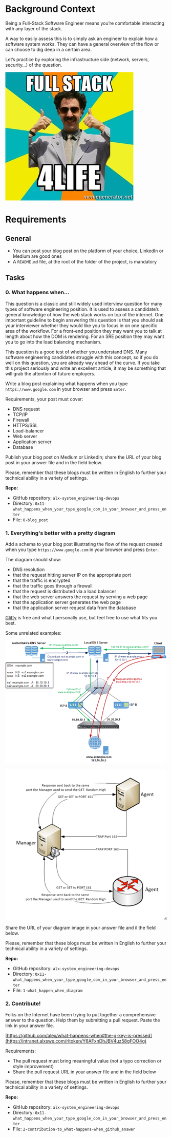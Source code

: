 # Background Context
Being a Full-Stack Software Engineer means you’re comfortable interacting with any layer of the stack.

A way to easily assess this is to simply ask an engineer to explain how a software system works. They can have a general overview of the flow or can choose to dig deep in a certain area.

Let’s practice by exploring the infrastructure side (network, servers, security…) of the question.

![Fullstack for life](images/fullstack.jpg)

# Requirements

## General
- You can post your blog post on the platform of your choice, LinkedIn or Medium are good ones
- A `README.md` file, at the root of the folder of the project, is mandatory

## Tasks

### 0. What happens when...

This question is a classic and still widely used interview question for many types of software engineering position. It is used to assess a candidate’s general knowledge of how the web stack works on top of the internet. One important guideline to begin answering this question is that you should ask your interviewer whether they would like you to focus in on one specific area of the workflow. For a front-end position they may want you to talk at length about how the DOM is rendering. For an SRE position they may want you to go into the load balancing mechanism.

This question is a good test of whether you understand DNS. Many software engineering candidates struggle with this concept, so if you do well on this question, you are already way ahead of the curve. If you take this project seriously and write an excellent article, it may be something that will grab the attention of future employers.

Write a blog post explaining what happens when you type `https://www.google.com` in your browser and press `Enter`.

Requirements, your post must cover:

- DNS request
- TCP/IP
- Firewall
- HTTPS/SSL
- Load-balancer
- Web server
- Application server
- Database

Publish your blog post on Medium or LinkedIn; share the URL of your blog post in your answer file and in the field below.

Please, remember that these blogs must be written in English to further your technical ability in a variety of settings.

**Repo:**
- GitHub repository: `alx-system_engineering-devops`
- Directory: `0x11-what_happens_when_your_type_google_com_in_your_browser_and_press_enter`
- File: `0-blog_post`

### 1. Everything's better with a pretty diagram

Add a schema to your blog post illustrating the flow of the request created when you type `https://www.google.com` in your browser and press `Enter`.

The diagram should show:
- DNS resolution
- that the request hitting server IP on the appropriate port
- that the traffic is encrypted
- that the traffic goes through a firewall
- that the request is distributed via a load balancer
- that the web server answers the request by serving a web page
- that the application server generates the web page
- that the application server request data from the database

[Gliffy](https://www.gliffy.com/) is free and what I personally use, but feel free to use what fits you best.

Some unrelated examples:

![Example 1](images/example_1.png)

![Example 2](images/example_2.png)

Share the URL of your diagram image in your answer file and il the field below.

Please, remember that these blogs must be written in English to further your technical ability in a variety of settings.

**Repo:**
- GitHub repository: `alx-system_engineering-devops`
- Directory: `0x11-what_happens_when_your_type_google_com_in_your_browser_and_press_enter`
- File: `1-what_happen_when_diagram`

### 2. Contribute!

Folks on the Internet have been trying to put together a comprehensive answer to the question. Help them by submitting a pull request. Paste the link in your answer file.

[https://github.com/alex/what-happens-when#the-g-key-is-pressed](https://intranet.alxswe.com/rltoken/Y6AFxnDhJBV4uz58gFOO4g)

Requirements:

- The pull request must bring meaningful value (not a typo correction or style improvement)
- Share the pull request URL in your answer file and in the field below

Please, remember that these blogs must be written in English to further your technical ability in a variety of settings.

**Repo:**
- GitHub repository: `alx-system_engineering-devops`
- Directory: `0x11-what_happens_when_your_type_google_com_in_your_browser_and_press_enter`
- File: `2-contribution-to_what-happens-when_github_answer`
